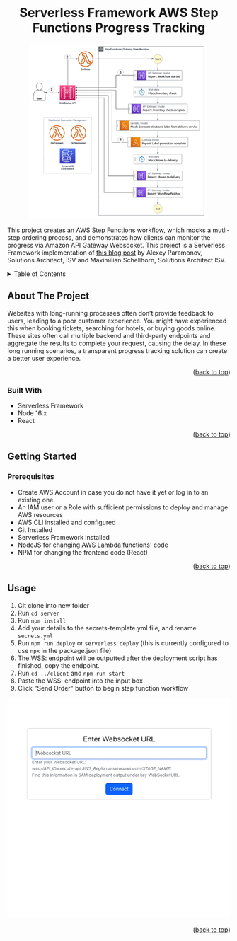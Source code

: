 <!-- PROJECT LOGO -->
<br />
<div align="center">
    <h1 align="center">Serverless Framework AWS Step Functions Progress Tracking</h1>
    <img src="https://github.com/HTLuff/serverless-aws-step-functions-progress-tracking/blob/main/diagram.png?raw=true" alt="Logo" width="400" height="396">
    <p align="left">This project creates an AWS Step Functions workflow, which mocks a mutli-step ordering process, and demonstrates how clients can monitor the progress via Amazon API Gateway Websocket. This project is a Serverless Framework implementation of <a target="_blank" href="https://aws.amazon.com/blogs/compute/implementing-reactive-progress-tracking-for-aws-step-functions/">this blog post</a> by Alexey Paramonov, Solutions Architect, ISV and Maximilian Schellhorn, Solutions Architect ISV.</p>
</div>

<!-- TABLE OF CONTENTS -->
<details>
  <summary>Table of Contents</summary>
  <ol>
    <li>
      <a href="#about-the-project">About The Project</a>
      <ul>
        <li><a href="#built-with">Built With</a></li>
      </ul>
    </li>
    <li>
      <a href="#getting-started">Getting Started</a>
      <ul>
        <li><a href="#prerequisites">Prerequisites</a></li>
      </ul>
    </li>
    <li><a href="#usage">Usage</a></li>
  </ol>
</details>

<!-- ABOUT THE PROJECT -->
## About The Project

Websites with long-running processes often don’t provide feedback to users, leading to a poor customer experience. You might have experienced this when booking tickets, searching for hotels, or buying goods online. These sites often call multiple backend and third-party endpoints and aggregate the results to complete your request, causing the delay. In these long running scenarios, a transparent progress tracking solution can create a better user experience.

<p align="right">(<a href="#readme-top">back to top</a>)</p>

### Built With

- Serverless Framework
- Node 16.x
- React

<p align="right">(<a href="#readme-top">back to top</a>)</p>

<!-- GETTING STARTED -->
## Getting Started

### Prerequisites

- Create AWS Account in case you do not have it yet or log in to an existing one
- An IAM user or a Role with sufficient permissions to deploy and manage AWS resources
- AWS CLI installed and configured
- Git Installed
- Serverless Framework installed
- NodeJS for changing AWS Lambda functions' code
- NPM for changing the frontend code (React)

<p align="right">(<a href="#readme-top">back to top</a>)</p>

<!-- USAGE EXAMPLES -->
## Usage

1. Git clone into new folder
2. Run `cd server`
3. Run `npm install`
4. Add your details to the secrets-template.yml file, and rename `secrets.yml`
5. Run `npm run deploy` or `serverless deploy` (this is currently configured to use `npx` in the package.json file)
6. The WSS: endpoint will be outputted after the deployment script has finished, copy the endpoint.
7. Run `cd ../client` and `npm run start`
8. Paste the WSS: endpoint into the input box
9. Click "Send Order" button to begin step function workflow

![Project Screengrab](https://github.com/HTLuff/serverless-aws-step-functions-progress-tracking/blob/main/demo.gif?raw=true)

<p align="right">(<a href="#readme-top">back to top</a>)</p>
